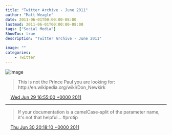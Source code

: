 ```yaml
---
title: "Twitter Archive - June 2011"
author: "Matt Weagle"
date: 2011-06-01T00:00:00-08:00
lastmod: 2011-06-01T00:00:00-08:00
tags: ["Social Media"]
ShowToc: true
description: "Twitter Archive - June 2011"

image: ""
categories: 
    - Twitter
---
```

![image](/sadtwitterbird3.jpg)

> This is not the Prince Paul you are looking for: http://en\.wikipedia\.org/wiki/Don\_Newkirk

<img src="./media/tweet.ico" width="12" /> [Wed Jun 29 16:55:00 +0000 2011](https://twitter.com/mweagle/status/86115460231335936)

----

> If your documentation is a camelCase\-split of the parameter name, it's not that helpful\.\.\. \#protip

<img src="./media/tweet.ico" width="12" /> [Thu Jun 30 20:18:10 +0000 2011](https://twitter.com/mweagle/status/86528978415915008)